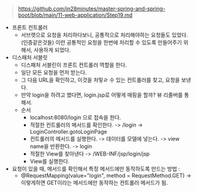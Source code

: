 > https://github.com/in28minutes/master-spring-and-spring-boot/blob/main/11-web-application/Step19.md

- 프론트 컨트롤러 
  - 서브렛으로 요청을 처리하다보니, 공통적으로 처리해야하는 요청들도 있었다.(인증같은것들) 이런 공통적인 요청을 한번에 처리할 수 있도록 만들어주기 위해서, 사용하게 되었다.
- 디스패처 서블릿 
  - 디스패처 서블린이 프론트 컨트롤러 역할을 한다.
  - 일단 모든 요청을 먼저 받는다. 
  - 그 다음 URL을 확인하고, 이것을 처맇ㄹ 수 있는 컨트롤러를 찾고, 요청을 보낸다. 
  - 만약 login을 하려고 했다면, login.jsp로 어떻게 매핑을 할까? 뷰 리졸버를 통해서. 
  - 순서 
    - localhost:8080/login 으로 접속을 한다. 
    - 적절한 컨트롤러의 메서드를 확인한다. -> /login -> LoginController.gotoLoginPage 
    - 컨트롤러의 메서드를 실행한다. -> 데이터를 모델에 넣는다. -> view name을 반환한다. -> login 
    - 적절한 View를 찾아낸다 -> /WEB-INF/jsp/login/jsp 
    - View를 실행한다. 
- 요청이 있을 때, 메서드를 확인해서 특정 메서드에만 동작하도록 만드는 방법 : 
  - @RequestMapping(value="login", method = RequestMethod.GET) -> 이렇게하면 GET이라는 메서드에만 동작하는 컨트롤러 메서드가 됨.